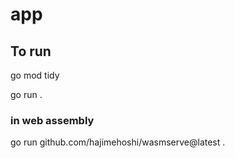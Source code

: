 # app

## To run 

go mod tidy 

go run .

### in web assembly 

go run github.com/hajimehoshi/wasmserve@latest .